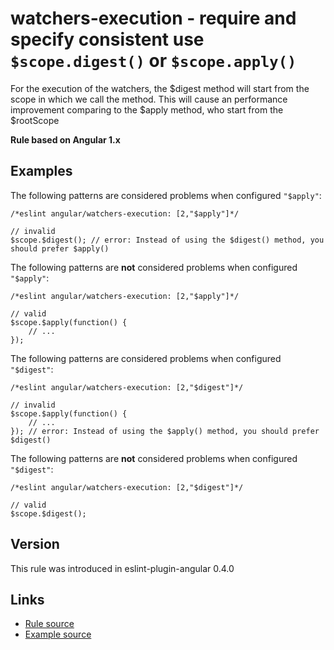 <!-- WARNING: Generated documentation. Edit docs and examples in the rule and examples file ('rules/watchers-execution.js', 'examples/watchers-execution.js'). -->

# watchers-execution - require and specify consistent use `$scope.digest()` or `$scope.apply()`

For the execution of the watchers, the $digest method will start from the scope in which we call the method.
This will cause an performance improvement comparing to the $apply method, who start from the $rootScope

**Rule based on Angular 1.x**

## Examples

The following patterns are considered problems when configured `"$apply"`:

    /*eslint angular/watchers-execution: [2,"$apply"]*/

    // invalid
    $scope.$digest(); // error: Instead of using the $digest() method, you should prefer $apply()

The following patterns are **not** considered problems when configured `"$apply"`:

    /*eslint angular/watchers-execution: [2,"$apply"]*/

    // valid
    $scope.$apply(function() {
        // ...
    });

The following patterns are considered problems when configured `"$digest"`:

    /*eslint angular/watchers-execution: [2,"$digest"]*/

    // invalid
    $scope.$apply(function() {
        // ...
    }); // error: Instead of using the $apply() method, you should prefer $digest()

The following patterns are **not** considered problems when configured `"$digest"`:

    /*eslint angular/watchers-execution: [2,"$digest"]*/

    // valid
    $scope.$digest();

## Version

This rule was introduced in eslint-plugin-angular 0.4.0

## Links

* [Rule source](../rules/watchers-execution.js)
* [Example source](../examples/watchers-execution.js)
